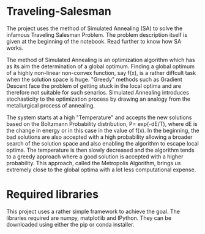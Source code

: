 # Traveling-Salesman
The project uses the method of Simulated Annealing (SA) to solve the infamous Traveling Salesman Problem. The problem description itself is given at the beginning of the notebook.
Read further to know how SA works. 

The method of Simulated Annealing is an optimization algorithm which has as its aim the determination of a global optimum. 
Finding a global optimum of a highly non-linear non-convex function, say f(x), is a rather diffcult task when the solution space is huge. "Greedy" methods such as Gradient Descent face the problem of getting stuck in the local optima and are therefore not suitable for such senarios. Simulated Annealing introduces stochasticity to the optimization process by drawing an analogy from the metallurgical process of annealing. 

The system starts at a high "Temperature" and accepts the new solutions based on the Boltzmann Probability distribution, P= exp(-dE/T), where dE is the change
in energy or in this case in the value of f(x). In the beginning, the bad solutions are also accepted with a high probability allowing a broader search of the 
solution space and also enabling the algorithm to escape local optima. The temperature is then slowly decreased and the algorithm tends to a greedy approach 
where a good solution is accepted with a higher probability. This approach, called the Metropolis Algorithm, brings us extremely close to the global optima with a lot less computational expense.
  

# Required libraries
This project uses a rather simple framework to achieve the goal. The libraries required are numpy, matplotlib and IPython. They can be downloaded using either
the pip or conda installer. 
